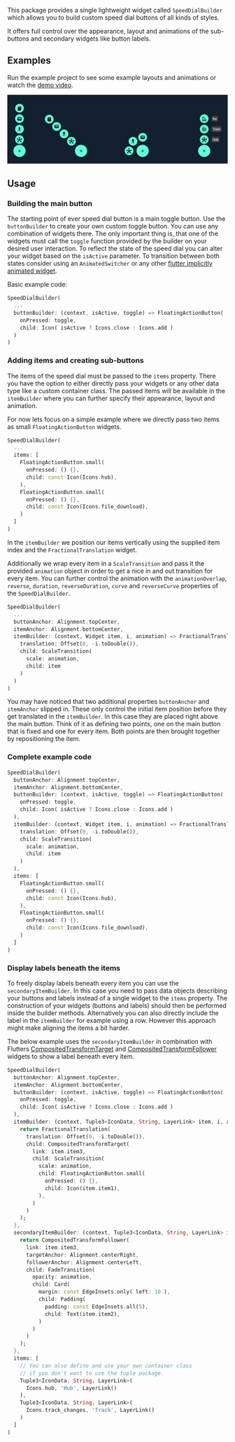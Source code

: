 This package provides a single lightweight widget called `SpeedDialBuilder` which allows you to build custom speed dial buttons of all kinds of styles.

It offers full control over the appearance, layout and animations of the sub-buttons and secondary widgets like button labels.

## Examples

Run the example project to see some example layouts and animations or watch the [demo video](https://raw.githubusercontent.com/Robbendebiene/freestyle_speed_dial/master/resources/examples.mp4).

[<img src="https://raw.githubusercontent.com/Robbendebiene/freestyle_speed_dial/master/resources/examples.png" />](https://raw.githubusercontent.com/Robbendebiene/freestyle_speed_dial/master/resources/examples.mp4)


## Usage

### Building the main button

The starting point of ever speed dial button is a main toggle button. Use the `buttonBuilder` to create your own custom toggle button. You can use any combination of widgets there. The only important thing is, that one of the widgets must call the `toggle` function provided by the builder on your desired user interaction.
To reflect the state of the speed dial you can alter your widget based on the `isActive` parameter. To transition between both states consider using an `AnimatedSwitcher` or any other [flutter implicitly animated widget](https://api.flutter.dev/flutter/widgets/ImplicitlyAnimatedWidget-class.html).

Basic example code:


```dart
SpeedDialBuilder(
  ...
  buttonBuilder: (context, isActive, toggle) => FloatingActionButton(
    onPressed: toggle,
    child: Icon( isActive ? Icons.close : Icons.add )
  )
)
```

### Adding items and creating sub-buttons

The items of the speed dial must be passed to the `items` property. There you have the option to either directly pass your widgets or any other data type like a custom container class. The passed items will be available in the `itemBuilder` where you can further specify their appearance, layout and animation.

For now lets focus on a simple example where we directly pass two items as small `FloatingActionButton` widgets.

```dart
SpeedDialBuilder(
  ...
  items: [
    FloatingActionButton.small(
      onPressed: () {},
      child: const Icon(Icons.hub),
    ),
    FloatingActionButton.small(
      onPressed: () {},
      child: const Icon(Icons.file_download),
    )
  ]
)
```

In the `itemBuilder` we position our items vertically using the supplied item index and the `FractionalTranslation` widget.

Additionally we wrap every item in a `ScaleTransition` and pass it the provided `animation` object in order to get a nice in and out transition for every item. You can further control the animation with the `animationOverlap`, `reverse`, `duration`, `reverseDuration`, `curve` and `reverseCurve` properties of the `SpeedDialBuilder`.


```dart
SpeedDialBuilder(
  ...
  buttonAnchor: Alignment.topCenter,
  itemAnchor: Alignment.bottomCenter,
  itemBuilder: (context, Widget item, i, animation) => FractionalTranslation(
    translation: Offset(0, -i.toDouble()),
    child: ScaleTransition(
      scale: animation,
      child: item
    )
  )
)
```

You may have noticed that two additional properties `buttonAnchor` and `itemAnchor` slipped in. These only control the initial item position before they get translated in the `itemBuilder`. In this case they are placed right above the main button.
Think of it as defining two points, one on the main button that is fixed and one for every item. Both points are then brought together by repositioning the item.

### Complete example code

```dart
SpeedDialBuilder(
  buttonAnchor: Alignment.topCenter,
  itemAnchor: Alignment.bottomCenter,
  buttonBuilder: (context, isActive, toggle) => FloatingActionButton(
    onPressed: toggle,
    child: Icon( isActive ? Icons.close : Icons.add )
  ),
  itemBuilder: (context, Widget item, i, animation) => FractionalTranslation(
    translation: Offset(0, -i.toDouble()),
    child: ScaleTransition(
      scale: animation,
      child: item
    )
  ),
  items: [
    FloatingActionButton.small(
      onPressed: () {},
      child: const Icon(Icons.hub),
    ),
    FloatingActionButton.small(
      onPressed: () {},
      child: const Icon(Icons.file_download),
    )
  ]
)
```

### Display labels beneath the items

To freely display labels beneath every item you can use the `secondaryItemBuilder`. In this case you need to pass data objects describing your buttons and labels instead of a single widget to the `items` property. The construction of your widgets (buttons and labels) should then be performed inside the builder methods.
Alternatively you can also directly include the label in the `itemBuilder` for example using a row. However this approach might make aligning the items a bit harder.

The below example uses the `secondaryItemBuilder` in combination with Flutters [CompositedTransformTarget](https://api.flutter.dev/flutter/widgets/CompositedTransformTarget-class.html) and [CompositedTransformFollower](https://api.flutter.dev/flutter/widgets/CompositedTransformFollower-class.html) widgets to show a label beneath every item.

```dart
SpeedDialBuilder(
  buttonAnchor: Alignment.topCenter,
  itemAnchor: Alignment.bottomCenter,
  buttonBuilder: (context, isActive, toggle) => FloatingActionButton(
    onPressed: toggle,
    child: Icon( isActive ? Icons.close : Icons.add )
  ),
  itemBuilder: (context, Tuple3<IconData, String, LayerLink> item, i, animation) {
    return FractionalTranslation(
      translation: Offset(0, -i.toDouble()),
      child: CompositedTransformTarget(
        link: item.item3,
        child: ScaleTransition(
          scale: animation,
          child: FloatingActionButton.small(
            onPressed: () {},
            child: Icon(item.item1),
          ),
        )
      )
    );
  },
  secondaryItemBuilder: (context, Tuple3<IconData, String, LayerLink> item, i, animation) {
    return CompositedTransformFollower(
      link: item.item3,
      targetAnchor: Alignment.centerRight,
      followerAnchor: Alignment.centerLeft,
      child: FadeTransition(
        opacity: animation,
        child: Card(
          margin: const EdgeInsets.only( left: 10 ),
          child: Padding(
            padding: const EdgeInsets.all(5),
            child: Text(item.item2),
          )
        )
      )
    );
  },
  items: [
    // You can also define and use your own container class
    // if you don't want to use the tuple package.
    Tuple3<IconData, String, LayerLink>(
      Icons.hub, 'Hub', LayerLink()
    ),
    Tuple3<IconData, String, LayerLink>(
      Icons.track_changes, 'Track', LayerLink()
    )
  ]
)
```